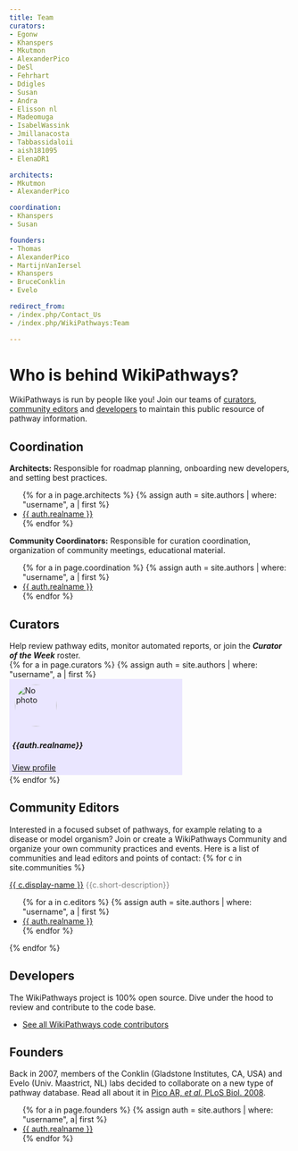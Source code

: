 ```yaml
---
title: Team
curators:
- Egonw
- Khanspers
- Mkutmon
- AlexanderPico
- DeSl
- Fehrhart
- Ddigles
- Susan
- Andra
- Elisson nl
- Madeomuga
- IsabelWassink
- Jmillanacosta
- Tabbassidaloii
- aish181095
- ElenaDR1

architects:
- Mkutmon
- AlexanderPico

coordination:
- Khanspers
- Susan

founders:
- Thomas
- AlexanderPico
- MartijnVanIersel
- Khanspers
- BruceConklin
- Evelo

redirect_from: 
- /index.php/Contact_Us
- /index.php/WikiPathways:Team

---
```

<h1>Who is behind WikiPathways?</h1>
WikiPathways is run by people like you! Join our teams of <a href="#curators">curators</a>, <a href="#community_editors">community editors</a> and <a href="#developers">developers</a> to maintain this public resource of pathway information.

<a name="architects"/>
<h2>Coordination</h2>
<b>Architects:</b> Responsible for roadmap planning, onboarding new developers, and setting best practices.
<ul>
{% for a in page.architects %}
    {% assign auth = site.authors | where: "username", a | first  %}
    <li><a href="{{site.url}}/authors/{{a}}.html" title="View profile">{{ auth.realname }}</a></li>
{% endfor %}
</ul>
<b>Community Coordinators:</b> Responsible for curation coordination, organization of community meetings, educational material.
<ul>
{% for a in page.coordination %}
    {% assign auth = site.authors | where: "username", a | first  %}
    <li><a href="{{site.url}}/authors/{{a}}.html" title="View profile">{{ auth.realname }}</a></li>
{% endfor %}
</ul>

<a name="curators"/>
<h2>Curators</h2>
Help review pathway edits, monitor automated reports, or join the <b><i>Curator of the Week</i></b> roster.
<div class="row">
{% for a in page.curators %}
    {% assign auth = site.authors | where: "username", a | first  %}
<div class="col-sm-3"><div class="card mb-3" style="max-width: 300px; padding:5px; background-color:#eae6ff;">
  <div class="row no-gutters">
    <div class="col-md-4">
      <img src="https://github.com/{{auth.github}}.png" style="object-fit: cover; border-radius: 50%; width: 75px; margin: 5px;" class="card-img" alt="No photo">
    </div>
    <div class="col-md-8">
      <div class="card-body">
        <h5 class="card-title">{{auth.realname}}</h5>
        <p class="card-text"></p>
        <a href="{{auth.url}}" class="btn btn-sm btn-info">View profile</a>
      </div>
    </div>
  </div>
</div></div>
{% endfor %}
</div>

<a name="community_editors"/>
<h2>Community Editors</h2>
Interested in a focused subset of pathways, for example relating to a disease or model organism? Join or create a WikiPathways Community and organize your own community practices and events. Here is a list of communities and lead editors and points of contact:
{% for c in site.communities %}
<p style="margin-bottom:0px;">
<a class="btn btn-sm btn-pill btn-community" href="{{ c.url }}">{{ c.display-name }}</a>
<span style="color:gray;">{{c.short-description}}</span>
</p>
<ul>
    {% for a in c.editors %}
        {% assign auth = site.authors | where: "username", a | first  %}
        <li><a href="{{site.url}}/authors/{{a}}.html" title="View profile">{{ auth.realname }}</a></li>
    {% endfor %}
</ul>
{% endfor %}

<a name="developers"/>
<h2>Developers</h2>
The WikiPathways project is 100% open source. Dive under the hood to review and contribute to the code base.
<ul>
    <li><a href="https://github.com/orgs/wikipathways/people" title="View code contributors" target="_blank">See all WikiPathways code contributors</a></li>
</ul>

<a name="founders"/>
<h2>Founders</h2>
Back in 2007, members of the Conklin (Gladstone Institutes, CA, USA) and Evelo (Univ. Maastrict, NL) labs decided to collaborate on a new type of pathway database. Read all about it in <a href="https://doi.org/10.1371%2Fjournal.pbio.0060184">Pico AR, <i>et al.</i> PLoS Biol. 2008</a>.
<ul>
{% for a in page.founders %}
    {% assign auth = site.authors | where: "username", a| first  %}
    <li><a href="{{site.url}}/authors/{{a}}.html" title="View profile">{{ auth.realname }}</a></li>
{% endfor %}
</ul>
